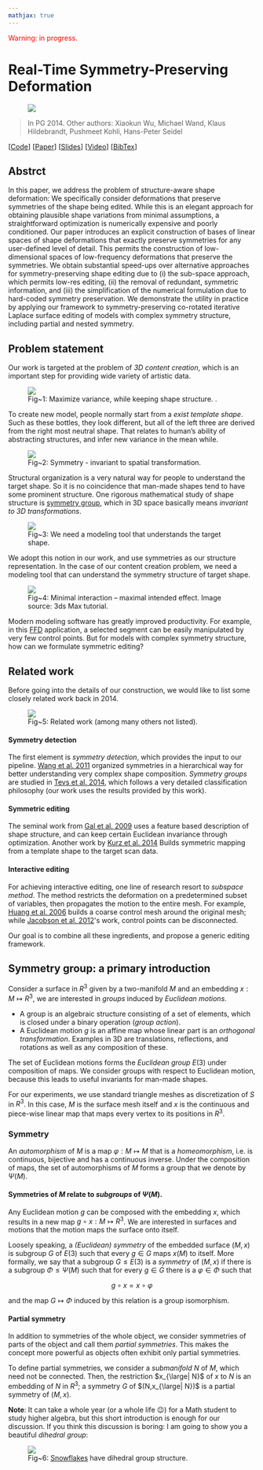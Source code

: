 ```yaml
---
mathjax: true
---
```


<div style="color:red">Warning: in progress.</div>

# Real-Time Symmetry-Preserving Deformation
<figure>
    <img src="/research/14SymmEdit/CenterPiece.gif">
</figure>

> In PG 2014. Other authors: Xiaokun Wu, Michael Wand, Klaus Hildebrandt, Pushmeet Kohli, Hans-Peter Seidel

<links>
    [<a href="https://github.com/xkunwu/zum-GeoXL35">Code</a>]
    [<a href="/research/14SymmEdit/14SymmEdit.prepress.pdf">Paper</a>]
    [<a href="/research/14SymmEdit/14SymmEdit.slides.pdf">Slides</a>]
    [<a href="/research/14SymmEdit/14SymmEdit.24.mp4">Video</a>]
    [<a href="/research/14SymmEdit/Wu14SymmEdit.txt">BibTex</a>]
</links>

## Abstrct
In this paper, we address the problem of structure-aware shape deformation: We specifically consider deformations that preserve symmetries of the shape being edited. While this is an elegant approach for obtaining plausible shape variations from minimal assumptions, a straightforward optimization is numerically expensive and poorly conditioned. Our paper introduces an explicit construction of bases of linear spaces of shape deformations that exactly preserve symmetries for any user-defined level of detail. This permits the construction of low-dimensional spaces of low-frequency deformations that preserve the symmetries. We obtain substantial speed-ups over alternative approaches for symmetry-preserving shape editing due to (i) the sub-space approach, which permits low-res editing, (ii) the removal of redundant, symmetric information, and (iii) the simplification of the numerical formulation due to hard-coded symmetry preservation. We demonstrate the utility in practice by applying our framework to symmetry-preserving co-rotated iterative Laplace surface editing of models with complex symmetry structure, including partial and nested symmetry.

## Problem statement
Our work is targeted at the problem of _3D content creation_, which is an important step for providing wide variety of artistic data.

<figure>
    <img src="/research/14SymmEdit/bottles.png">
    <figcaption>Fig~1: Maximize variance, while keeping shape structure.
.</figcaption>
</figure>

To create new model, people normally start from a _exist template shape_. Such as these bottles, they look different, but all of the left three are derived from the right most neutral shape.
That relates to human’s ability of abstracting structures, and infer new variance in the mean while.

<figure>
    <img src="/research/14SymmEdit/eiffel.png">
    <figcaption>Fig~2: Symmetry - invariant to spatial transformation.</figcaption>
</figure>

Structural organization is a very natural way for people to understand the target shape. So it is no coincidence that man-made shapes tend to have some prominent structure.
One rigorous mathematical study of shape structure is [symmetry group](https://en.wikipedia.org/wiki/Symmetry_group), which in 3D space basically means _invariant to 3D transformations_.

<figure>
    <img src="/research/14SymmEdit/understand_symmetry.png">
    <figcaption>Fig~3: We need a modeling tool that understands the target shape.</figcaption>
</figure>

We adopt this notion in our work, and use symmetries as our structure representation.
In the case of our content creation problem, we need a modeling tool that can understand the symmetry structure of target shape.

<figure>
    <img src="/research/14SymmEdit/ffd.png">
    <figcaption>Fig~4: Minimal interaction – maximal intended effect. Image source: 3ds Max tutorial.</figcaption>
</figure>

Modern modeling software has greatly improved productivity. For example, in this [FFD](https://en.wikipedia.org/wiki/Free-form_deformation) application, a selected segment can be easily manipulated by very few control points.
But for models with complex symmetry structure, how can we formulate symmetric editing?

## Related work
Before going into the details of our construction, we would like to list some closely related work back in 2014.

<figure>
    <img src="/research/14SymmEdit/related.png">
    <figcaption>Fig~5: Related work (among many others not listed).</figcaption>
</figure>

#### Symmetry detection
The first element is _symmetry detection_, which provides the input to our pipeline.
[Wang et al. 2011](https://onlinelibrary.wiley.com/doi/full/10.1111/j.1467-8659.2011.01885.x) organized symmetries in a hierarchical way for better understanding very complex shape composition.
_Symmetry groups_ are studied in [Tevs et al. 2014](https://dl.acm.org/citation.cfm?id=2601220), which follows a very detailed classification philosophy (our work uses the results provided by this work).

#### Symmetric editing
The seminal work from [Gal et al. 2009](https://dl.acm.org/citation.cfm?id=1531339) uses a feature based description of shape structure, and can keep certain Euclidean invariance through optimization.
Another work by [Kurz et al. 2014](https://onlinelibrary.wiley.com/doi/full/10.1111/cgf.12344) Builds symmetric mapping from a template shape to the target scan data.

#### Interactive editing
For achieving interactive editing, one line of research resort to _subspace method_.
The method restricts the deformation on a predetermined subset of variables, then propagates the motion to the entire mesh.
For example, [Huang et al. 2006](https://dl.acm.org/citation.cfm?id=1142003) builds a coarse control mesh around the original mesh; while [Jacobson et al. 2012](https://dl.acm.org/citation.cfm?id=2185573)'s work, control points can be disconnected.

Our goal is to combine all these ingredients, and propose a generic editing framework.

## Symmetry group: a primary introduction
Consider a surface in $R^{3}$ given by a two-manifold $M$ and an embedding $x:M \mapsto R^{3}$, we are interested in _groups_ induced by _Euclidean motions_.
-   A group is an algebraic structure consisting of a set of elements, which is closed under a binary operation (_group action_).
-   A Euclidean motion $g$ is an affine map whose linear part is an _orthogonal transformation_. Examples in 3D are translations, reflections, and rotations as well as any composition of these.

The set of Euclidean motions forms the _Euclidean group_ $E(3)$ under composition of maps.
We consider groups with respect to Euclidean motion, because this leads to useful invariants for man-made shapes.

For our experiments, we use standard triangle meshes as discretization of $S$ in $R^{3}$.
In this case, $M$ is the surface mesh itself and $x$ is the continuous and piece-wise linear map that maps every vertex to its positions in $R^{3}$.

### Symmetry
An _automorphism_ of $M$ is a map $\varphi:M \mapsto M$ that is a _homeomorphism_, i.e. is continuous, bijective and
has a continuous inverse.
Under the composition of maps, the set of automorphisms of $M$ forms a group that we denote by $\Psi(M)$.

#### Symmetries of $M$ relate to _subgroups_ of $\Psi(M)$.
Any Euclidean motion $g$ can be composed with the embedding $x$, which results in a new map $g\circ x:M \mapsto R^{3}$.
We are interested in surfaces and motions that the motion maps the surface onto itself.

Loosely speaking, a _(Euclidean) symmetry_ of the embedded surface $(M,x)$ is subgroup $G$ of $E(3)$ such that every $g\in G$ maps $x(M)$ to itself.
More formally, we say that a subgroup $G\leq E(3)$ is a _symmetry_ of $(M,x)$ if there is a subgroup $\Phi\leq\Psi(M)$ such that for every $g \in G$ there is a $\varphi\in\Phi$ such that

$$
g\circ x=x\circ\varphi
$$

and the map $G\mapsto\Phi$ induced by this relation is a group isomorphism.

#### Partial symmetry
In addition to symmetries of the whole object, we consider symmetries of parts of the object and call them _partial symmetries_.
This makes the concept more powerful as objects often exhibit only partial symmetries.

To define partial symmetries, we consider a _submanifold_ $N$ of $M$, which need not be connected.
Then, the restriction $x_{\large| N}$ of $x$ to $N$ is an embedding of $N$ in $R^{3}$;
a symmetry $G$ of $(N,x_{\large| N})$ is a partial symmetry of $(M,x)$.

**Note**: It can take a whole year (or a whole life :wink:) for a Math student to study higher algebra, but this short introduction is enough for our discussion.
If you think this discussion is boring: I am going to show you a beautiful _dihedral group_:

<figure>
    <img src="/research/14SymmEdit/SnowflakesWilsonBentley.jpg">
    <figcaption>Fig~6: <a href="https://en.wikipedia.org/wiki/Wilson_Bentley">Snowflakes</a> have dihedral group structure.</figcaption>
</figure>
